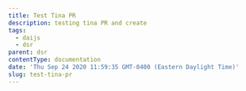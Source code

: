 ```yaml
---
title: Test Tina PR
description: testing tina PR and create
tags:
  - daijs
  - dsr
parent: dsr
contentType: documentation
date: 'Thu Sep 24 2020 11:59:35 GMT-0400 (Eastern Daylight Time)'
slug: test-tina-pr
---
```

